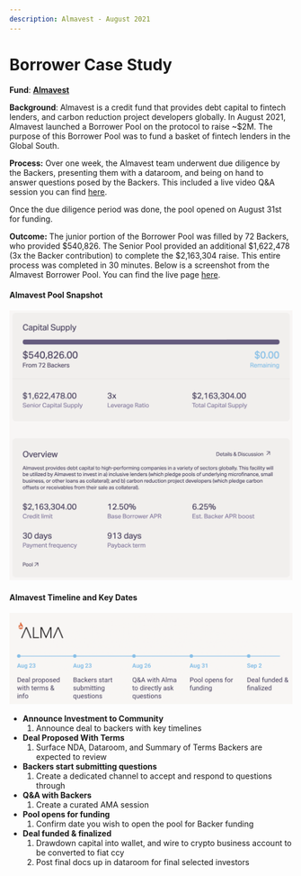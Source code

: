 ```yaml
---
description: Almavest - August 2021
---
```


# Borrower Case Study

**Fund**: [**Almavest**](https://www.almavest.com/)

**Background**: Almavest is a credit fund that provides debt capital to fintech lenders, and carbon reduction project developers globally. In August 2021, Almavest launched a Borrower Pool on the protocol to raise \~$2M. The purpose of this Borrower Pool was to fund a basket of fintech lenders in the Global South.

**Process:** Over one week, the Almavest team underwent due diligence by the Backers, presenting them with a dataroom, and being on hand to answer questions posed by the Backers. This included a live video Q\&A session you can find [here](https://www.youtube.com/watch?v=urcnhuh-6to).

Once the due diligence period was done, the pool opened on August 31st for funding.

**Outcome:** The junior portion of the Borrower Pool was filled by 72 Backers, who provided $540,826. The Senior Pool provided an additional $1,622,478 (3x the Backer contribution) to complete the $2,163,304 raise. This entire process was completed in 30 minutes. Below is a screenshot from the Almavest Borrower Pool. You can find the live page [here](https://app.goldfinch.finance/pools/0xefeB69eDf6B6999B0e3f2Fa856a2aCf3bdEA4ab5).

#### Almavest Pool Snapshot

![](../../.gitbook/assets/alma1.png)

#### Almavest Timeline and Key Dates

![](../../.gitbook/assets/alma2.png)

* **Announce Investment to Community**
  1. Announce deal to backers with key timelines
* **Deal Proposed With Terms**
  1. Surface NDA, Dataroom, and Summary of Terms Backers are expected to review
* **Backers start submitting questions**
  1. Create a dedicated channel to accept and respond to questions through
* **Q\&A with Backers**
  1. Create a curated AMA session
* **Pool opens for funding**
  1. Confirm date you wish to open the pool for Backer funding
* **Deal funded & finalized**
  1. Drawdown capital into wallet, and wire to crypto business account to be converted to fiat ccy
  2. Post final docs up in dataroom for final selected investors
